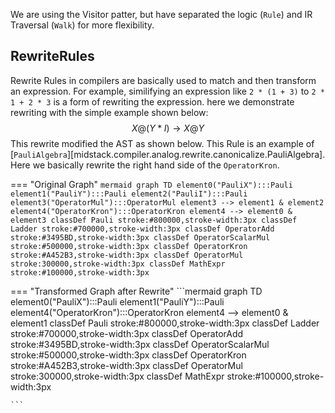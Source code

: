 We are using the Visitor patter, but have separated the logic (`Rule`) and IR Traversal (`Walk`) for more flexibility. 

## RewriteRules

Rewrite Rules in compilers are basically used to match and then transform an expression. For example, similifying an expression like `2 * (1 + 3)` to `2 * 1 + 2 * 3` is a form of rewriting the expression. here we demonstrate rewriting with the simple example shown below:
$$
X@(Y*I)\rightarrow X@Y
$$
This rewrite modified the AST as shown below. This Rule is an example of [`PauliAlgebra`][midstack.compiler.analog.rewrite.canonicalize.PauliAlgebra]. Here we basically rewrite the right hand side of the `OperatorKron`.

=== "Original Graph"
    ```mermaid
    graph TD
    element0("PauliX"):::Pauli
    element1("PauliY"):::Pauli
    element2("PauliI"):::Pauli
    element3("OperatorMul"):::OperatorMul
    element3 --> element1 & element2
    element4("OperatorKron"):::OperatorKron
    element4 --> element0 & element3
    classDef Pauli stroke:#800000,stroke-width:3px
    classDef Ladder stroke:#700000,stroke-width:3px
    classDef OperatorAdd stroke:#3495BD,stroke-width:3px
    classDef OperatorScalarMul stroke:#500000,stroke-width:3px
    classDef OperatorKron stroke:#A452B3,stroke-width:3px
    classDef OperatorMul stroke:300000,stroke-width:3px
    classDef MathExpr stroke:#100000,stroke-width:3px
    ```

=== "Transformed Graph after Rewrite"
    ```mermaid
    graph TD
    element0("PauliX"):::Pauli
    element1("PauliY"):::Pauli
    element4("OperatorKron"):::OperatorKron
    element4 --> element0 & element1
    classDef Pauli stroke:#800000,stroke-width:3px
    classDef Ladder stroke:#700000,stroke-width:3px
    classDef OperatorAdd stroke:#3495BD,stroke-width:3px
    classDef OperatorScalarMul stroke:#500000,stroke-width:3px
    classDef OperatorKron stroke:#A452B3,stroke-width:3px
    classDef OperatorMul stroke:300000,stroke-width:3px
    classDef MathExpr stroke:#100000,stroke-width:3px

    ```